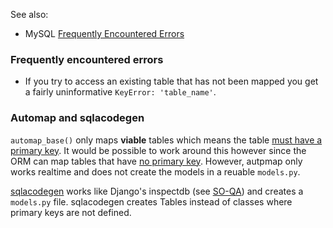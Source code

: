 See also:
- MySQL [Frequently Encountered Errors](https://github.com/isedwards/kb/blob/master/databases/mysql.md#frequently-encountered-errors)

### Frequently encountered errors

- If you try to access an existing table that has not been mapped you get a fairly uninformative `KeyError: 'table_name'`.

### Automap and sqlacodegen

`automap_base()` only maps **viable** tables which means the table [must have a primary key](https://docs.sqlalchemy.org/en/13/orm/extensions/automap.html#basic-use). It would be possible to work around this however since the ORM can map tables that have [no primary key](https://docs.sqlalchemy.org/en/14/faq/ormconfiguration.html#how-do-i-map-a-table-that-has-no-primary-key). However, autpmap only works realtime and does not create the models in a reuable `models.py`.

[sqlacodegen](https://github.com/agronholm/sqlacodegen) works like Django's inspectdb (see [SO-QA](https://stackoverflow.com/questions/66494804/sqlalchemy-automap-classes-to-model-py-file)) and creates a `models.py` file. sqlacodegen creates Tables instead of classes where primary keys are not defined.
